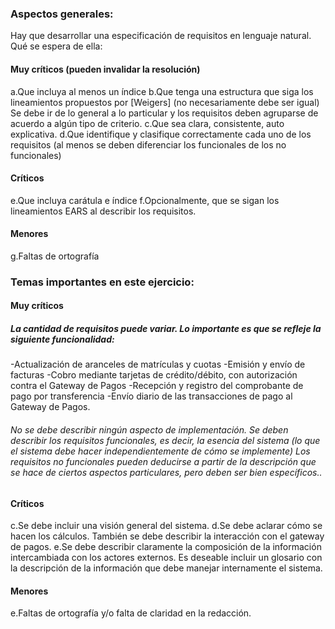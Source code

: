 ### Aspectos generales:
Hay que desarrollar una especificación de requisitos en lenguaje natural. Qué se espera de ella:

#### Muy críticos (pueden invalidar la resolución)
a.Que incluya al menos un índice
b.Que tenga una estructura que siga los lineamientos propuestos por [Weigers] (no necesariamente debe ser igual) Se debe ir de lo general a lo particular y los requisitos deben agruparse de acuerdo a algún tipo de criterio.
c.Que sea clara, consistente, auto explicativa.
d.Que identifique y clasifique correctamente cada uno de los requisitos (al menos se deben diferenciar los funcionales de los no funcionales)

#### Críticos
e.Que incluya carátula e índice
f.Opcionalmente, que se sigan los lineamientos EARS al describir los requisitos.

#### Menores
g.Faltas de ortografía

### Temas importantes en este ejercicio:
#### Muy críticos
##### La cantidad de requisitos puede variar. Lo importante es que se refleje la siguiente funcionalidad:
-Actualización de aranceles de matrículas y cuotas
-Emisión y envío de facturas
-Cobro mediante tarjetas de crédito/débito, con autorización contra el Gateway de Pagos
-Recepción y registro del comprobante de pago por transferencia
-Envío diario de las transacciones de pago al Gateway de Pagos.

###### No se debe describir ningún aspecto de implementación. Se deben describir los requisitos funcionales, es decir, la esencia del sistema (lo que el sistema debe hacer independientemente de cómo se implemente) Los requisitos no funcionales pueden deducirse a partir de la descripción que se hace de ciertos aspectos particulares, pero deben ser bien específicos..

#### Críticos
c.Se debe incluir una visión general del sistema.
d.Se debe aclarar cómo se hacen los cálculos. También se debe describir la interacción con el gateway de pagos.
e.Se debe describir claramente la composición de la información intercambiada con los actores externos. Es deseable incluir un glosario con la descripción de la información que debe manejar internamente el sistema.

#### Menores
e.Faltas de ortografía y/o falta de claridad en la redacción.
